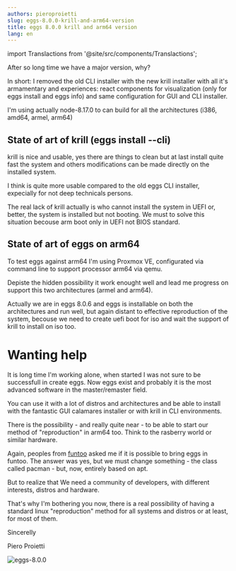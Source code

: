 ```yaml
---
authors: pieroproietti
slug: eggs-8.0.0-krill-and-arm64-version
title: eggs 8.0.0 krill and arm64 version
lang: en
---
```

import Translactions from '@site/src/components/Translactions';

<Translactions path="blog/eggs-8.0.0-krill-and-arm64-version"/>

After so long time we have a major version, why?

In short: I removed the old CLI installer with the new krill installer with all it's armamentary and experiences: react components for visualization (only for eggs install and eggs info) and same configuration for GUI and CLI installer.

I'm using actually node-8.17.0 to can build for all the architectures (i386, amd64, armel, arm64)

## State of art of krill (eggs install --cli)
krill is nice and usable, yes there are things to clean but at last install quite fast the system and others modifications can be made directly on the installed system. 

I think is quite more usable compared to the old eggs CLI installer, expecially for not deep technicals persons.

The real lack of krill actually is who cannot install the system in UEFI or, better, the system is installed but not booting. We must to solve this situation becouse arm boot only in UEFI not BIOS standard.


## State of art of eggs on arm64
To test eggs against arm64 I'm using Proxmox VE, configurated via command line to support processor arm64 via qemu.

Depiste the hidden possibility it work enought well and lead me progress on support this two architectures (armel and arm64).

Actually we are in eggs 8.0.6 and eggs is installable on both the architectures and run well, but again distant to effective reproduction of the system, becouse we need to create uefi boot for iso and wait the support of krill to install on iso too.

# Wanting help
It is long time I'm working alone, when started I was not sure to be successfull in create eggs. Now eggs exist and probably it is the most advanced software in the master/remaster field.

You can use it with a lot of distros and architectures and be able to install with the fantastic GUI calamares installer or with krill in CLI environments.

There is the possibility - and really quite near - to be able to start our method of "reproduction" in arm64 too. Think to the rasberry world or similar hardware.

Again, peoples from [funtoo](https://www.funtoo.org/Welcome) asked me if it is possible to bring eggs in funtoo. The answer was yes, but we must change something - the class called pacman - but, now, entirely based on apt. 

But to realize that We need a community of developers, with different interests, distros and hardware.

That's why I'm bothering you now, there is a real possibility of having a standard linux "reproduction" method for all systems and distros or at least, for most of them.

Sincerelly

Piero Proietti

![eggs-8.0.0](/images/eggs-8.0.0.png)
